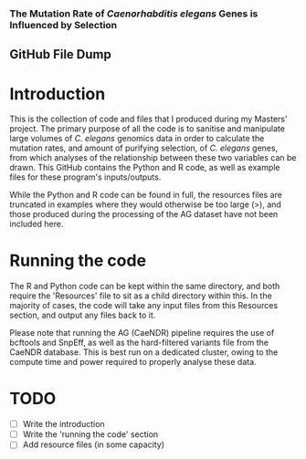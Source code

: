 ### The Mutation Rate of _Caenorhabditis elegans_ Genes is Influenced by Selection
## GitHub File Dump
# Introduction
This is the collection of code and files that I produced during my Masters' project. The primary purpose of all the code is to sanitise and manipulate large volumes of _C. elegans_ genomics data in order to calculate the mutation rates, and amount of purifying selection, of _C. elegans_ genes, from which analyses of the relationship between these two variables can be drawn. This GitHub contains the Python and R code, as well as example files for these program's inputs/outputs.

While the Python and R code can be found in full, the resources files are truncated in examples where they would otherwise be too large (>), and those produced during the processing of the AG dataset have not been included here.

# Running the code
The R and Python code can be kept within the same directory, and both require the 'Resources' file to sit as a child directory within this. In the majority of cases, the code will take any input files from this Resources section, and output any files back to it.

Please note that running the AG (CaeNDR) pipeline requires the use of bcftools and SnpEff, as well as the hard-filtered variants file from the CaeNDR database. This is best run on a dedicated cluster, owing to the compute time and power required to properly analyse these data.

# TODO
- [ ] Write the introduction
- [ ] Write the 'running the code' section
- [ ] Add resource files (in some capacity)
